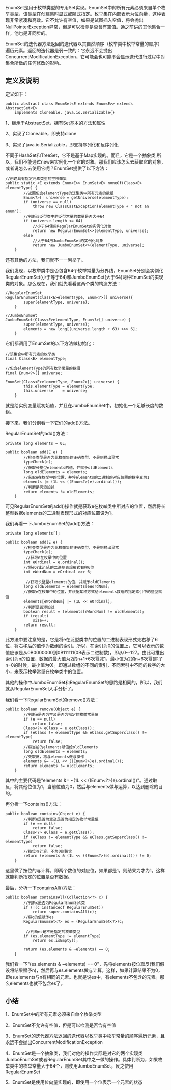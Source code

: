 EnumSet是用于枚举类型的专用Set实现。EnumSet中的所有元素必须来自单个枚举类型，该类型在创建集时显式或隐式指定。枚举集在内部表示为位向量，这种表现非常紧凑和高效。它不允许有空值，如果是试图插入空值，将会抛出NullPointerException异常，但是可以检测是否含有空值。通之前讲的其他集合一样，他也是非同步的。

EnumSet的迭代器方法返回的迭代器以其自然顺序（枚举类中枚举常量的顺序）遍历元素。返回的迭代器是弱一致的：它永远不会抛出ConcurrentModificationException，它可能会也可能不会显示迭代进行过程中对集合所做的任何修改的影响。

## 定义及说明
定义如下：

```
public abstract class EnumSet<E extends Enum<E>> extends AbstractSet<E>
    implements Cloneable, java.io.Serializable{}
```

1、继承于AbstractSet，拥有Set基本的方法和属性

2、实现了Cloneable，即支持clone

3、实现了java.io.Serializable，即支持序列化和反序列化

不同于HashSet和TreeSet，它不是基于Map实现的。而且，它是一个抽象类,所以，我们不能通过new来实例化一个它的对象。那我们应该怎么去获取它的对象，或者说怎么去使用它呢？EnumSet提供了以下方法：

```
//创建具有指定元素类型的空枚举集
public static <E extends Enum<E>> EnumSet<E> noneOf(Class<E> elementType) {
        //返回包含elementType的泛型类中所有元素的数组
        Enum<?>[] universe = getUniverse(elementType);
        if (universe == null)
            throw new ClassCastException(elementType + " not an enum");
        //判断该泛型类中的泛型常量的数量是否大于64
        if (universe.length <= 64)
            //小于64使用RegularEnumSet的实例化对象
            return new RegularEnumSet<>(elementType, universe);
        else
            //大于64用JumboEnumSet的实例化对象
            return new JumboEnumSet<>(elementType, universe);
    }       
```
还有其他的方法，我们就不一一列举了。

我们发现，以枚举类中是否包含64个枚举常量为分界线，EnumSet分别会实例化RegularEnumSet(小于等于64)和JumboEnumSet(大于64)两种EnumSet的实现类的对象。那么现在，我们就先看看这两个类的构造方法：

```
//RegularEnumSet
RegularEnumSet(Class<E>elementType, Enum<?>[] universe){
        super(elementType, universe);
    }

//JumboEnumSet
JumboEnumSet(Class<E>elementType, Enum<?>[] universe) {
        super(elementType, universe);
        elements = new long[(universe.length + 63) >>> 6];
    }
```

它们都调用了EnumSet的以下方法做初始化：

```
//该集合中所有元素的枚举类
final Class<E> elementType;

//包含elementType的所有枚举常量的数组
final Enum<?>[] universe;

EnumSet(Class<E>elementType, Enum<?>[] universe) {
        this.elementType = elementType;
        this.universe    = universe;
    }
```
就是给实例变量赋初始值，并且在JumboEnumSet中，初始化一个足够长度的数组。

接下来，我们分别看一下它们的add()方法。

RegularEnumSet的add()方法：

```
private long elements = 0L;

public boolean add(E e) {
        //检查类型是否为此枚举集的正确类型，不是则抛出异常
        typeCheck(e);
        //获取长整型elements的值，并赋予oldElements
        long oldElements = elements;
        //获取e在枚举中的位置，并将elements的二进制的对应位置的数字变为1
        elements |= (1L << ((Enum<?>)e).ordinal());
        //判断是否添加过
        return elements != oldElements;
    }
```

可见RegularEnumSet的add()操作就是获取e在枚举类中所对应的位置，然后将长整型数据elements的二进制表现形式的对应位置设为1。

我们再看一下JumboEnumSet的add()方法：

```
private long elements[];

public boolean add(E e) {
        //检查类型是否为此枚举集的正确类型，不是则抛出异常
        typeCheck(e);
		 //获取e在枚举中的位置
        int eOrdinal = e.ordinal();
        //将eOrdinal的二进制表现形式右移6位
        int eWordNum = eOrdinal >>> 6;
        
		 //获取长整型elements的值，并赋予oldElements
        long oldElements = elements[eWordNum];
        //获取e在枚举中的位置，并根据某种方式给elements数组的指定索引中的整型赋值
        elements[eWordNum] |= (1L << eOrdinal);
        //判断是否添加过
        boolean result = (elements[eWordNum] != oldElements);
        if (result)
            size++;
        return result;
    }
```

此方法中要注意的是，它是将e在泛型类中的位置的二进制表现形式先右移了6位，将右移后的值作为数组的索引。所以，在索引为0的位置上，它可以表示的数值应该是从0B0000000到0B111111(0B表示二进制数)，即从0～127。由此可推出索引为n的位置，数据的最大值为2的n+1+6次幂减1，最小值为2的n+6次幂(除了n=0的时候，最小值为0)。即通过数组的不同的索引，不同索引中不同的数字的大小，来表示枚举常量在枚举类中的位置。

其他的操作中JumboEnumSet和RegularEnumSet的思路是相同的，所以，我们就从RegularEnumSet入手分析了。

我们看一下RegularEnumSet的remove()方法：

```
public boolean remove(Object e) {
        //判断e是否为空及是否为指定的枚举常量值
        if (e == null)
            return false;
        Class<?> eClass = e.getClass();
        if (eClass != elementType && eClass.getSuperclass() != elementType)
            return false;
        //将当前的elements赋值给oldElements
        long oldElements = elements;
        //先取反，再与elements做与操作
        elements &= ~(1L << ((Enum<?>)e).ordinal());
        return elements != oldElements;
    }
```

其中的主要代码是"elements &= ~(1L << ((Enum<?>)e).ordinal())"。通过取反，将其他位值为1，当前位值为0，然后与elements做与运算，以达到删除的目的。

再分析一下contains()方法：

```
public boolean contains(Object e) {
        //判断e是否为空及是否为指定的枚举常量值
        if (e == null)
            return false;
        Class<?> eClass = e.getClass();
        if (eClass != elementType && eClass.getSuperclass() != elementType)
            return false;
        //按位与计算，不为0则包含
        return (elements & (1L << ((Enum<?>)e).ordinal())) != 0;
    }
```

这里做了按位的与计算，即两个数值的对应位，如果都是1，则结果为才为1。这样就能判断指定的位置是否有数据。

最后，分析一下containsAll()方法：

```
public boolean containsAll(Collection<?> c) {
        //判断c是否为RegularEnumSet类
        if (!(c instanceof RegularEnumSet))
            return super.containsAll(c);
        //将c的值赋予es
        RegularEnumSet<?> es = (RegularEnumSet<?>)c;
        
         //判断es是不是指定的枚举类型
        if (es.elementType != elementType)
            return es.isEmpty();
        
        return (es.elements & ~elements) == 0;
    }
```
 我们看一下"(es.elements & ~elements) == 0"，先将elements按位取反(我们假设将结果赋予n)，然后再与es.elements做与计算。这样，如果计算结果不为0，即es.elements与n有相同的元素。也就是说es中，有elements不包含的元素。那么elements也就不包含es了。
 
## 小结

1、EnumSet中的所有元素必须来自单个枚举类型

2、EnumSet不允许有空值，但是可以检测是否含有空值

3、EnumSet的迭代器方法返回的迭代器以枚举类中枚举常量的顺序遍历元素，且永远不会抛出ConcurrentModificationException

4、EnumSet是一个抽象类，我们对他的操作实际是对它的两个实现类JumboEnumSet或者RegularEnumSet其中之一做的操作。具体判断为，如果枚举类中的枚举常量大于64个，则使用JumboEnumSet，反之使用RegularEnumSet

5、EnumSet是使用位向量实现的，即使用一个位表示一个元素的状态